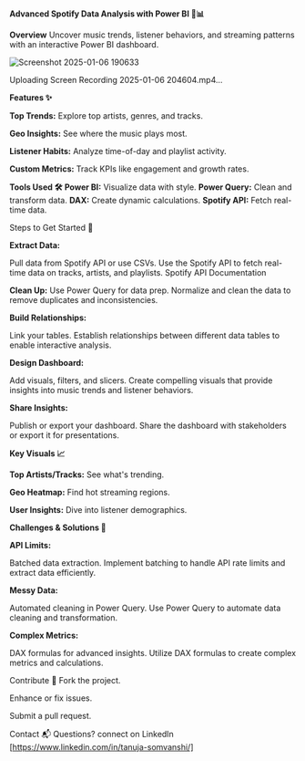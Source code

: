 **Advanced Spotify Data Analysis with Power BI 🎵📊**


**Overview**
Uncover music trends, listener behaviors, and streaming patterns with an interactive Power BI dashboard.

![Screenshot 2025-01-06 190633](https://github.com/user-attachments/assets/eb71e04e-43c5-4b1f-a19c-fde7ebe9d3d0)

Uploading Screen Recording 2025-01-06 204604.mp4…
  

**Features ✨**

**Top Trends:** Explore top artists, genres, and tracks.  

**Geo Insights:** See where the music plays most.

**Listener Habits:** Analyze time-of-day and playlist activity.

**Custom Metrics:** Track KPIs like engagement and growth rates.




**Tools Used 🛠️**
**Power BI:** Visualize data with style.
**Power Query:** Clean and transform data.
**DAX:** Create dynamic calculations.
**Spotify API:** Fetch real-time data.

Steps to Get Started 🚀




**Extract Data:**

Pull data from Spotify API or use CSVs.
Use the Spotify API to fetch real-time data on tracks, artists, and playlists.
Spotify API Documentation



**Clean Up:**
Use Power Query for data prep.
Normalize and clean the data to remove duplicates and inconsistencies.



**Build Relationships:**


Link your tables.
Establish relationships between different data tables to enable interactive analysis.



**Design Dashboard:**

Add visuals, filters, and slicers.
Create compelling visuals that provide insights into music trends and listener behaviors.



**Share Insights:**

Publish or export your dashboard.
Share the dashboard with stakeholders or export it for presentations.



**Key Visuals 📈**

**Top Artists/Tracks:** See what's trending.

**Geo Heatmap:** Find hot streaming regions.

**User Insights:** Dive into listener demographics.



**Challenges & Solutions 🧩**

**API Limits:**

Batched data extraction.
Implement batching to handle API rate limits and extract data efficiently.

**Messy Data:**

Automated cleaning in Power Query.
Use Power Query to automate data cleaning and transformation.

**Complex Metrics:**

DAX formulas for advanced insights.
Utilize DAX formulas to create complex metrics and calculations.

Contribute 🤝 Fork the project.

Enhance or fix issues.

Submit a pull request.

Contact 📬
Questions? connect on LinkedIn [https://www.linkedin.com/in/tanuja-somvanshi/]
